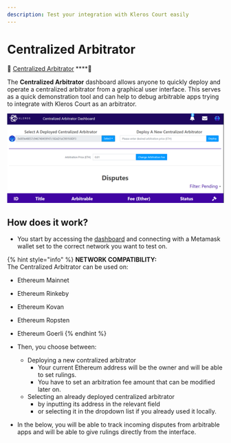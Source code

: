 ```yaml
---
description: Test your integration with Kleros Court easily
---
```


# Centralized Arbitrator

🔨 [Centralized Arbitrator](https://centralizedarbitrator.kleros.io/) ****🔨  
  
The **Centralized Arbitrator** dashboard allows anyone to quickly deploy and operate a centralized arbitrator from a graphical user interface. This serves as a quick demonstration tool and can help to debug arbitrable apps trying to integrate with Kleros Court as an arbitrator.

![](../../.gitbook/assets/image%20%2848%29.png)

## How does it work?

* You start by accessing the [dashboard](https://centralizedarbitrator.kleros.io/) and connecting with a Metamask wallet set to the correct network you want to test on.

{% hint style="info" %}
**NETWORK COMPATIBILITY:**   
The Centralized Arbitrator can be used on:

* Ethereum Mainnet
* Ethereum Rinkeby
* Ethereum Kovan
* Ethereum Ropsten
* Ethereum Goerli
{% endhint %}

* Then, you choose between:
  * Deploying a new contralized arbitrator
    * Your current Ethereum address will be the owner and will be able to set rulings.
    * You have to set an arbitration fee amount that can be modified later on.
  * Selecting an already deployed centralized arbitrator
    * by inputting its address in the relevant field
    * or selecting it in the dropdown list if you already used it locally.
* In the below, you will be able to track incoming disputes from arbitrable apps and will be able to give rulings directly from the interface. 

